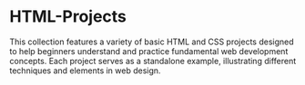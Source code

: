 # HTML-Projects
This collection features a variety of basic HTML and CSS projects designed to help beginners understand and practice fundamental web development concepts. Each project serves as a standalone example, illustrating different techniques and elements in web design.
